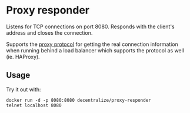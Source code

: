 # Proxy responder

Listens for TCP connections on port 8080. Responds with the client's address and closes the connection.

Supports the [proxy protocol](https://www.haproxy.com/blog/haproxy/proxy-protocol/) for getting the real connection information when running behind a load balancer which supports the protocol as well (ie. HAProxy).

## Usage

Try it out with:

    docker run -d -p 8080:8080 decentralize/proxy-responder
    telnet localhost 8080
